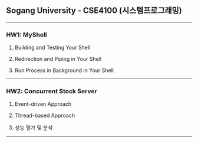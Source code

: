 ## Sogang University - CSE4100 (시스템프로그래밍)
------------

### HW1: MyShell

1. Building and Testing Your Shell

2. Redirection and Piping in Your Shell

3. Run Process in Background in Your Shell
------------

### HW2: Concurrent Stock Server

1. Event-driven Approach

2. Thread-based Approach

3. 성능 평가 및 분석
------------

